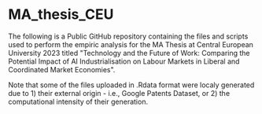 # MA_thesis_CEU

The following is a Public GitHub repository containing the files and scripts used to perform the empiric analysis for the MA Thesis at Central European University 2023 titled "Technology and the Future of Work: Comparing the Potential Impact of AI Industrialisation on Labour Markets in Liberal and Coordinated Market Economies".

Note that some of the files uploaded in .Rdata format were localy generated due to 1) their external origin - i.e., Google Patents Dataset, or 2) the computational intensity of their generation. 
